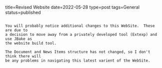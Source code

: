 title=Revised Website
date=2022-05-28
type=post
tags=General
status=published
~~~~~~

You will probably notice additional changes to this WebSite.  These are due to
a decision to move away from a privately developed tool (Extexp) and use JBake as
the website build tool.

The Document and News Items structure has not changed, so I don't think there will
be any problems in navigating this latest varient of the WebSite.
